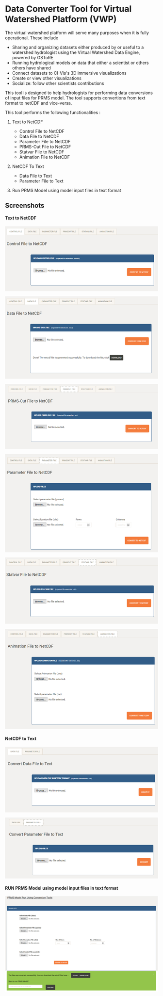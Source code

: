 # Data Converter Tool for Virtual Watershed Platform (VWP)

The virtual watershed platform will serve many purposes when it is fully
operational. These include 

- Sharing and organizing datasets either produced by or useful to a watershed
  hydrologist using the Virtual Watershed Data Engine, powered by GSToRE
- Running hydrological models on data that either a scientist or others others have shared
- Connect datasets to CI-Vis's 3D immersive visualizations
- Create or view other visualizations
- Socialize: follow other scientists contributions

This tool is designed to help hydrologists for performing data conversions of input files for PRMS model.
The tool supports convertions from text format to netCDF and vice-versa.

This tool performs the following functionalities :
1) Text to NetCDF
   * Control File to NetCDF
   * Data File to NetCDF
   * Parameter File to NetCDF
   * PRMS-Out File to NetCDF
   * Statvar File to NetCDF
   * Animation File to NetCDF
   
2) NetCDF To Text
   * Data File to Text 
   * Parameter File to Text

3) Run PRMS Model using model input files in text format

## Screenshots ##

####  Text to NetCDF    ####
![Alt text](app/static/cn.PNG?raw=true "Title")

![Alt text](app/static/dn.PNG?raw=true "Title")

![Alt text](app/static/pn.PNG?raw=true "Title")

![Alt text](app/static/parn.PNG?raw=true "Title")

![Alt text](app/static/sn.PNG?raw=true "Title")

![Alt text](app/static/an.png?raw=true "Title")

####  NetCDF to Text    ####

![Alt text](app/static/dt.PNG?raw=true "Title")

![Alt text](app/static/pt.PNG?raw=true "Title")

####  RUN PRMS Model using model input files in text format    ####

![Alt text](app/static/prmscon.png?raw=true "Title")
